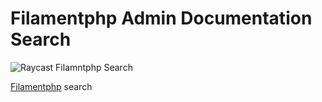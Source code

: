 # Filamentphp Admin Documentation Search

![Raycast Filamntphp Search](media/filamentphp.gif)

[Filamentphp](https://filamentphp.com) search
